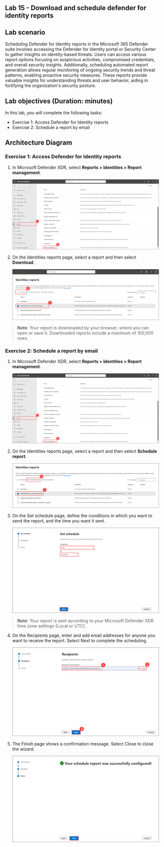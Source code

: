 ## Lab 15 - Download and schedule defender for identity reports 

## Lab scenario

Scheduling Defender for Identity reports in the Microsoft 365 Defender suite involves accessing the Defender for Identity portal or Security Center to gather insights on identity-based threats. Users can access various report options focusing on suspicious activities, compromised credentials, and overall security insights. Additionally, scheduling automated report generation allows regular monitoring of ongoing security trends and threat patterns, enabling proactive security measures. These reports provide valuable insights for understanding threats and user behavior, aiding in fortifying the organization's security posture.

## Lab objectives (Duration: minutes)


In this lab, you will complete the following tasks:
- Exercise 1: Access Defender for Identity reports
- Exercise 2: Schedule a report by email

## Architecture Diagram

### Exercise 1: Access Defender for Identity reports

1. In Microsoft Defender XDR, select **Reports > Identities > Report management**.

   ![Picture 1](../Media/download1.png)

2. On the Identities reports page, select a report and then select **Download**.

   ![Picture 1](../Media/download2.png)

>**Note**: Your report is downloaded by your browser, where you can open or save it. Downloaded reports include a maximum of 100,000 rows.

### Exercise 2: Schedule a report by email

1. In Microsoft Defender XDR, select **Reports > Identities > Report management**.

   ![Picture 1](../Media/download1.png)

2. On the Identities reports page, select a report and then select **Schedule report**.

   ![Picture 1](../Media/schedule1.png)

3. On the Set schedule page, define the conditions in which you want to send the report, and the time you want it sent.

   ![Picture 1](../Media/schedule2.png)

>**Note**: Your report is sent according to your Microsoft Defender XDR time zone settings (Local or UTC).

4. On the Recipients page, enter and add email addresses for anyone you want to receive the report. Select Next to complete the scheduling.

   ![Picture 1](../Media/schedule3.png)

5. The Finish page shows a confirmation message. Select Close to close the wizard.

   ![Picture 1](../Media/schedule4.png)
